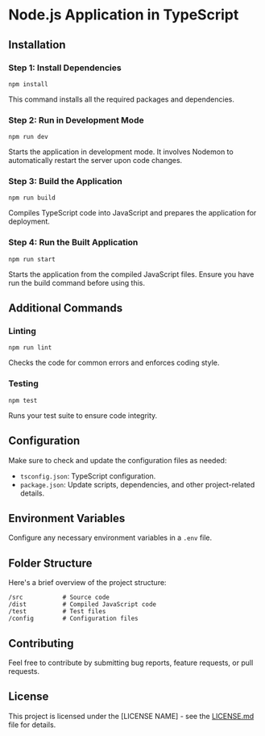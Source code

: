 # Node.js Application in TypeScript

## Installation

### Step 1: Install Dependencies

```
npm install
```

This command installs all the required packages and dependencies.

### Step 2: Run in Development Mode

```
npm run dev
```

Starts the application in development mode. It involves Nodemon to automatically restart the server upon code changes.

### Step 3: Build the Application

```
npm run build
```

Compiles TypeScript code into JavaScript and prepares the application for deployment.

### Step 4: Run the Built Application

```
npm run start
```

Starts the application from the compiled JavaScript files. Ensure you have run the build command before using this.

## Additional Commands

### Linting

```
npm run lint
```

Checks the code for common errors and enforces coding style.

### Testing

```
npm test
```

Runs your test suite to ensure code integrity.

## Configuration

Make sure to check and update the configuration files as needed:

-   `tsconfig.json`: TypeScript configuration.
-   `package.json`: Update scripts, dependencies, and other project-related details.

## Environment Variables

Configure any necessary environment variables in a `.env` file.

## Folder Structure

Here's a brief overview of the project structure:

```
/src           # Source code
/dist          # Compiled JavaScript code
/test          # Test files
/config        # Configuration files
```

## Contributing

Feel free to contribute by submitting bug reports, feature requests, or pull requests.

## License

This project is licensed under the [LICENSE NAME] - see the [LICENSE.md](LICENSE.md) file for details.
